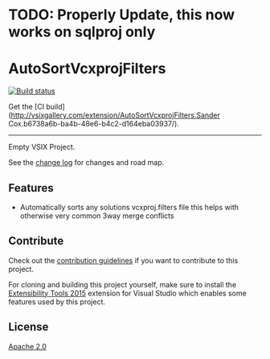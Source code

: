# TODO: Properly Update, this now works on sqlproj only

# AutoSortVcxprojFilters

<!-- Replace this badge with your own-->
[![Build status](https://ci.appveyor.com/api/projects/status/60phnmmqm634jcn9?svg=true)](https://ci.appveyor.com/project/sandercox/autosortvcxprojfilters/)

<!-- Update the VS Gallery link after you upload the VSIX-->
Get the [CI build](http://vsixgallery.com/extension/AutoSortVcxprojFilters.Sander Cox.b6738a6b-ba4b-48e6-b4c2-d164eba03937/).

---------------------------------------

Empty VSIX Project.

See the [change log](CHANGELOG.md) for changes and road map.

## Features

- Automatically sorts any solutions vcxproj.filters file this helps with otherwise very common 3way merge conflicts

## Contribute
Check out the [contribution guidelines](CONTRIBUTING.md)
if you want to contribute to this project.

For cloning and building this project yourself, make sure
to install the
[Extensibility Tools 2015](https://visualstudiogallery.msdn.microsoft.com/ab39a092-1343-46e2-b0f1-6a3f91155aa6)
extension for Visual Studio which enables some features
used by this project.

## License
[Apache 2.0](LICENSE)
